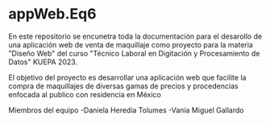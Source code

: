 # appWeb.Eq6

En este repositorio se encunetra toda la documentación para el desarollo de una aplicación web de venta de maquillaje como proyecto para la materia "Diseño Web" del curso "Técnico Laboral en Digitación y Procesamiento de Datos" KUEPA 2023.

El objetivo del proyecto es desarrollar una aplicación web que facilite la compra de maquillajes de diversas gamas de precios y procedencias enfocada al publico con residencia en México 

Miembros del equipo 
-Daniela Heredia Tolumes
-Vania Miguel Gallardo 
